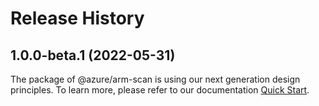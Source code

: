 # Release History
    
## 1.0.0-beta.1 (2022-05-31)

The package of @azure/arm-scan is using our next generation design principles. To learn more, please refer to our documentation [Quick Start](https://aka.ms/js-track2-quickstart).
